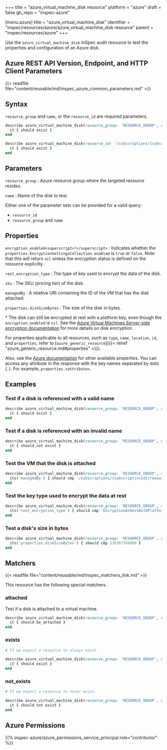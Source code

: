 +++
title = "azure_virtual_machine_disk resource"
platform = "azure"
draft = false
gh_repo = "inspec-azure"

[menu.azure]
title = "azure_virtual_machine_disk"
identifier = "inspec/resources/azure/azure_virtual_machine_disk resource"
parent = "inspec/resources/azure"
+++

Use the `azure_virtual_machine_disk` InSpec audit resource to test the properties and configuration of an Azure disk.

## Azure REST API Version, Endpoint, and HTTP Client Parameters

{{< readfile file="content/reusable/md/inspec_azure_common_parameters.md" >}}

## Syntax

`resource_group` and `name`, or the `resource_id` are required parameters.

```ruby
describe azure_virtual_machine_disk(resource_group: 'RESOURCE_GROUP', name: 'EXAMPLE_DISK') do
  it { should exist }
end
```

```ruby
describe azure_virtual_machine_disk(resource_id: '/subscriptions/{subscriptionId}/resourceGroups/{resourceGroupName}/providers/Microsoft.Compute/disks/{diskName}') do
  it { should exist }
end
```

## Parameters

`resource_group`
: Azure resource group where the targeted resource resides.

`name`
: Name of the disk to test.

Either one of the parameter sets can be provided for a valid query:

- `resource_id`
- `resource_group` and `name`

## Properties

`encryption_enabled<superscript>*</superscript>`
: Indicates whether the `properties.EncryptionSettingsCollection.enabled` is `true` or `false`. Note that this will return `nil` unless the encryption status is defined on the resource explicitly.

`rest_encryption_type`
: The type of key used to encrypt the data of the disk.

`sku`
: The SKU (pricing tier) of the disk.

`managedBy`
: A relative URI containing the ID of the VM that has the disk attached.

`properties.diskSizeBytes`
: The size of the disk in bytes.

<superscript>*</superscript> The disk can still be encrypted at rest with a platform key, even though the `encryption_enabled` is `nil`. See the [Azure Virtual Machines Server-side encryption documentation](https://docs.microsoft.com/en-us/azure/virtual-machines/linux/disk-encryption) for more details on disk encryption.

For properties applicable to all resources, such as `type`, `name`, `location`, `id`, and `properties`, refer to [`azure_generic_resource`]({{< relref "azure_generic_resource.md#properties" >}}).

Also, see the [Azure documentation](https://docs.microsoft.com/en-us/rest/api/compute/disks/get#disk) for other available properties.
You can access any attribute in the response with the key names separated by dots (`.`). For example, `properties.<attribute>`.

## Examples

### Test if a disk is referenced with a valid name

```ruby
describe azure_virtual_machine_disk(resource_group: 'RESOURCE_GROUP', name: 'OS_DISK') do
  it { should exist }
end
```

### Test if a disk is referenced with an invalid name

```ruby
describe azure_virtual_machine_disk(resource_group: 'RESOURCE_GROUP', name: 'i-dont-exist') do
  it { should_not exist }
end
```

### Test the VM that the disk is attached

```ruby
describe azure_virtual_machine_disk(resource_group: 'RESOURCE_GROUP', name: 'OS_DISK') do
  its('managedBy') { should cmp '/subscriptions/{subscriptionId}/resourceGroups/{resourceGroup}/providers/Microsoft.Compute/virtualMachines/{vmName}' }
end
```

### Test the key type used to encrypt the data at rest

```ruby
describe azure_virtual_machine_disk(resource_group: 'RESOURCE_GROUP', name: 'OS_DISK') do
  its('rest_encryption_type') { should cmp 'EncryptionAtRestWithPlatformKey' }
end
```

### Test a disk's size in bytes

```ruby
describe azure_virtual_machine_disk(resource_group: 'RESOURCE_GROUP', name: 'OS_DISK') do
  its('properties.diskSizeBytes') { should cmp 136367308800 }
end
```

## Matchers

{{< readfile file="content/reusable/md/inspec_matchers_link.md" >}}

This resource has the following special matchers.

### attached

Test if a disk is attached to a virtual machine.

```ruby
describe azure_virtual_machine_disk(resource_group: 'RESOURCE_GROUP', name: 'OS_DISK') do
  it { should be_attached }
end
```

### exists

```ruby
# If we expect a resource to always exist.

describe azure_virtual_machine_disk(resource_group: 'RESOURCE_GROUP', name: 'OS_DISK') do
  it { should exist }
end
```

### not_exists

```ruby
# If we expect a resource to never exist.

describe azure_virtual_machine_disk(resource_group: 'RESOURCE_GROUP', name: 'OS_DISK') do
  it { should_not exist }
end
```

## Azure Permissions

{{% inspec-azure/azure_permissions_service_principal role="contributor" %}}
